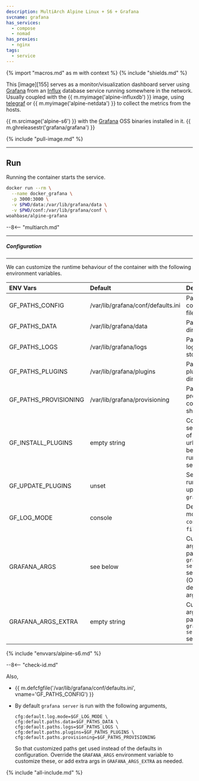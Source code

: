 ```yaml
---
description: MultiArch Alpine Linux + S6 + Grafana
svcname: grafana
has_services:
  - compose
  - nomad
has_proxies:
  - nginx
tags:
  - service
---
```


{% import "macros.md" as m with context %}
{% include "shields.md" %}

This [image][155] serves as a monitor/visualization dashboard
server using [Grafana][1] from an [Influx][2] database service
running somewhere in the network. Usually coupled with the {{
m.myimage('alpine-influxdb') }} image, using [telegraf][3] or {{
m.myimage('alpine-netdata') }} to collect the metrics from the
hosts.

{{ m.srcimage('alpine-s6') }} with the [Grafana][4] OSS binaries
installed in it. {{ m.ghreleasestr('grafana/grafana') }}

{% include "pull-image.md" %}

---
Run
---

Running the container starts the service.

``` sh
docker run --rm \
  --name docker_grafana \
  -p 3000:3000 \
  -v $PWD/data:/var/lib/grafana/data \
  -v $PWD/conf:/var/lib/grafana/conf \
woahbase/alpine-grafana
```

--8<-- "multiarch.md"

---
##### Configuration
---

We can customize the runtime behaviour of the container with the
following environment variables.

| ENV Vars              | Default                            | Description
| :---                  | :---                               | :---
| GF_PATHS_CONFIG       | /var/lib/grafana/conf/defaults.ini | Path to configuration file.
| GF_PATHS_DATA         | /var/lib/grafana/data              | Path to data directory.
| GF_PATHS_LOGS         | /var/lib/grafana/logs              | Path where logs are stored.
| GF_PATHS_PLUGINS      | /var/lib/grafana/plugins           | Path to plugins directory.
| GF_PATHS_PROVISIONING | /var/lib/grafana/provisioning      | Path where provisioning configuration should exist.
| GF_INSTALL_PLUGINS    | empty string                       | Comma separated list of plugins (or urls) to install before running server.
| GF_UPDATE_PLUGINS     | unset                              | Set to `true` to run plugin-update (uses `grafana cli`).
| GF_LOG_MODE           | console                            | Default log mode, can be `console` or `file`.
| GRAFANA_ARGS          | see below                          | Customizable arguments passed to `grafana server` service. (Overrides default arguments)
| GRAFANA_ARGS_EXTRA    | empty string                       | Customizable arguments passed to `grafana server` service.
{% include "envvars/alpine-s6.md" %}

--8<-- "check-id.md"

Also,

* {{ m.defcfgfile('/var/lib/grafana/conf/defaults.ini', vname='GF_PATHS_CONFIG') }}

* By default `grafana server` is run with the following arguments,
    ```
    cfg:default.log.mode=$GF_LOG_MODE \
    cfg:default.paths.data=$GF_PATHS_DATA \
    cfg:default.paths.logs=$GF_PATHS_LOGS \
    cfg:default.paths.plugins=$GF_PATHS_PLUGINS \
    cfg:default.paths.provisioning=$GF_PATHS_PROVISIONING
    ```
  So that customized paths get used instead of the defaults in
  configuration. Override the `GRAFANA_ARGS` environment variable
  to customize these, or add extra args in `GRAFANA_ARGS_EXTRA` as
  needed.

[1]: https://grafana.com
[2]: https://www.influxdata.com/products/influxdb-overview/
[3]: https://www.influxdata.com/time-series-platform/telegraf/
[4]: https://grafana.com/grafana/download
[5]: https://github.com/fg2it/grafana-on-raspberry/releases

{% include "all-include.md" %}
